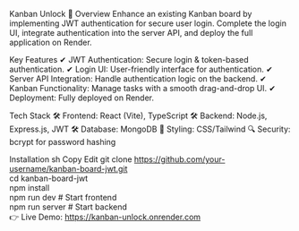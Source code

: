 Kanban Unlock 🔐
Overview
Enhance an existing Kanban board by implementing JWT authentication for secure user login. Complete the login UI, integrate authentication into the server API, and deploy the full application on Render.

Key Features
✔ JWT Authentication: Secure login & token-based authentication.
✔ Login UI: User-friendly interface for authentication.
✔ Server API Integration: Handle authentication logic on the backend.
✔ Kanban Functionality: Manage tasks with a smooth drag-and-drop UI.
✔ Deployment: Fully deployed on Render.

Tech Stack
🛠 Frontend: React (Vite), TypeScript
🛠 Backend: Node.js, Express.js, JWT
🛠 Database: MongoDB 
🎨 Styling: CSS/Tailwind
🔍 Security: bcrypt for password hashing

Installation
sh
Copy
Edit
git clone https://github.com/your-username/kanban-board-jwt.git  
cd kanban-board-jwt  
npm install  
npm run dev  # Start frontend  
npm run server  # Start backend  
👉 Live Demo: https://kanban-unlock.onrender.com

